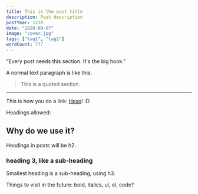 ```yaml
---
title: This is the post title
description: Post description
postYear: 1210
date: "2020-09-07"
image: "cover.jpg"
tags: ["tag1", "tag2"]
wordCount: 777
---
```


<span>“Every post needs this section. It's the big hook.”</span>

A normal text paragraph is like this.

> This is a quoted section.

---

This is how you do a link: [Hexo](https://hexo.io/)! :D

Headings allowed:

## Why do we use it?

Headings in posts will be h2.

### heading 3, like a sub-heading

Smallest heading is a sub-heading, using h3.

Things to visit in the future: bold, italics, ul, ol, code?
